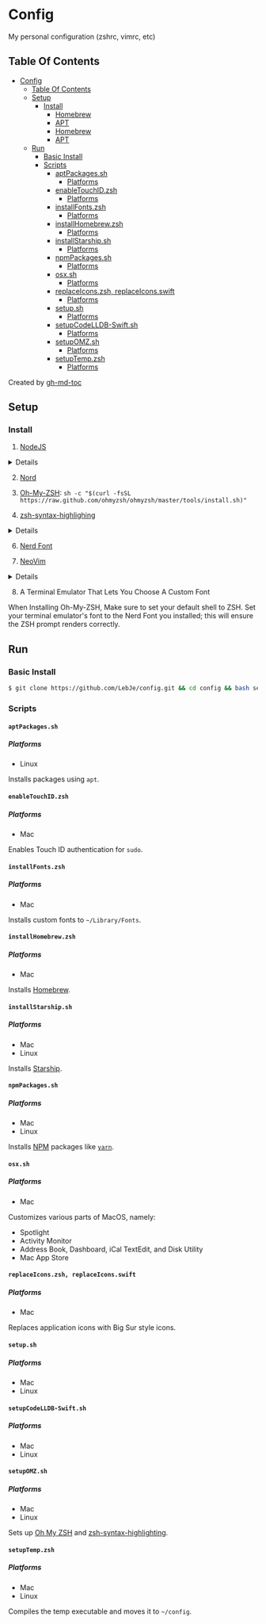 # Config

My personal configuration (zshrc, vimrc, etc)

## Table Of Contents

<!--ts-->
   * [Config](#config)
      * [Table Of Contents](#table-of-contents)
      * [Setup](#setup)
         * [Install](#install)
            * [<a href="https://brew.sh" rel="nofollow">Homebrew</a>](#homebrew)
            * [APT](#apt)
            * [<a href="https://brew.sh" rel="nofollow">Homebrew</a>](#homebrew-1)
            * [APT](#apt-1)
      * [Run](#run)
         * [Basic Install](#basic-install)
         * [Scripts](#scripts)
            * [aptPackages.sh](#aptpackagessh)
               * [Platforms](#platforms)
            * [enableTouchID.zsh](#enabletouchidzsh)
               * [Platforms](#platforms-1)
            * [installFonts.zsh](#installfontszsh)
               * [Platforms](#platforms-2)
            * [installHomebrew.zsh](#installhomebrewzsh)
               * [Platforms](#platforms-3)
            * [installStarship.sh](#installstarshipsh)
               * [Platforms](#platforms-4)
            * [npmPackages.sh](#npmpackagessh)
               * [Platforms](#platforms-5)
            * [osx.sh](#osxsh)
               * [Platforms](#platforms-6)
            * [replaceIcons.zsh, replaceIcons.swift](#replaceiconszsh-replaceiconsswift)
               * [Platforms](#platforms-7)
            * [setup.sh](#setupsh)
               * [Platforms](#platforms-8)
            * [setupCodeLLDB-Swift.sh](#setupcodelldb-swiftsh)
               * [Platforms](#platforms-9)
            * [setupOMZ.sh](#setupomzsh)
               * [Platforms](#platforms-10)
            * [setupTemp.zsh](#setuptempzsh)
               * [Platforms](#platforms-11)

<!-- Added by: lebje, at: Wed May 19 12:28:09 EDT 2021 -->

<!--te-->

Created by [gh-md-toc](https://github.com/ekalinin/github-markdown-toc)

## Setup

### Install

1. [NodeJS](https://nodejs.org/en/download/current/)
 <details>

#### [Homebrew](https://brew.sh)

`brew install node`

#### APT

`sudo apt install -y nodejs`

</details>

2. [Nord](https://www.nordtheme.com/ports#search)
3. [Oh-My-ZSH](https://ohmyz.sh): `sh -c "$(curl -fsSL https://raw.github.com/ohmyzsh/ohmyzsh/master/tools/install.sh)"`

4. [zsh-syntax-highlighing](https://github.com/zsh-users/zsh-syntax-highlighting)
 <details>

```bash
git clone https://github.com/zsh-users/zsh-syntax-highlighting.git ${ZSH_CUSTOM:-~/.oh-my-zsh/custom}/plugins/zsh-syntax-highlighting
```

</details>

6. [Nerd Font](https://www.nerdfonts.com/font-downloads)

7. [NeoVim](https://github.com/neovim/neovim/wiki/Installing-Neovim)
 <details>

#### [Homebrew](https://brew.sh)

`brew install neovim`

#### APT

```sh
sudo apt install -y neovim

# Python Support
sudo apt install -y python-neovim
sudo apt install -y python3-neovim
```

  </details>

8. A Terminal Emulator That Lets You Choose A Custom Font

When Installing Oh-My-ZSH, Make sure to set your default shell to ZSH.
Set your terminal emulator's font to the Nerd Font you installed; this will ensure the ZSH prompt renders correctly.

## Run

### Basic Install

```sh
$ git clone https://github.com/LebJe/config.git && cd config && bash setup.sh
```

### Scripts

#### `aptPackages.sh`

##### Platforms

-   Linux

Installs packages using `apt`.

#### `enableTouchID.zsh`

##### Platforms

-   Mac

Enables Touch ID authentication for `sudo`.

#### `installFonts.zsh`

##### Platforms

-   Mac

Installs custom fonts to `~/Library/Fonts`.

#### `installHomebrew.zsh`

##### Platforms

-   Mac

Installs [Homebrew](https://brew.sh).

#### `installStarship.sh`

##### Platforms

-   Mac
-   Linux

Installs [Starship](https://starship.rs).

#### `npmPackages.sh`

##### Platforms

-   Mac
-   Linux

Installs [NPM](https://www.npmjs.com) packages like [`yarn`](https://yarnpkg.com).

#### `osx.sh`

##### Platforms

-   Mac

Customizes various parts of MacOS, namely:

-   Spotlight
-   Activity Monitor
-   Address Book, Dashboard, iCal TextEdit, and Disk Utility
-   Mac App Store

#### `replaceIcons.zsh, replaceIcons.swift`

##### Platforms

-   Mac

Replaces application icons with Big Sur style icons.

#### `setup.sh`

##### Platforms

-   Mac
-   Linux

#### `setupCodeLLDB-Swift.sh`

##### Platforms

-   Mac
-   Linux

#### `setupOMZ.sh`

##### Platforms

-   Mac
-   Linux

Sets up [Oh My ZSH](https://ohmyz.sh) and [zsh-syntax-highlighting](https://github.com/zsh-users/zsh-syntax-highlighting).

#### `setupTemp.zsh`

##### Platforms

-   Mac
-   Linux

Compiles the temp executable and moves it to `~/config`.
